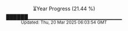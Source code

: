 <p align="center">
⏳Year Progress (21.44 %)<br>
██████▁▁▁▁▁▁▁▁▁▁▁▁▁▁▁▁▁▁▁▁▁▁▁▁ <br>
<sub>Updated: Thu, 20 Mar 2025 06:03:54 GMT</sub>
</p>

